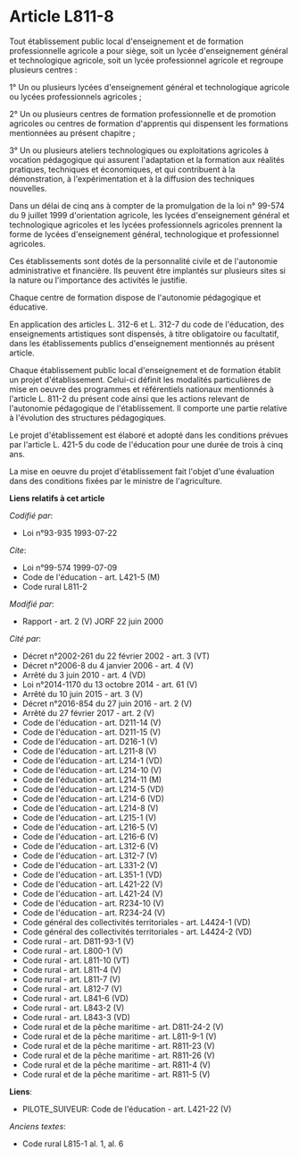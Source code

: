 # Article L811-8

Tout établissement public local d'enseignement et de formation professionnelle agricole a pour siège, soit un lycée
d'enseignement général et technologique agricole, soit un lycée professionnel agricole et regroupe plusieurs centres :

1° Un ou plusieurs lycées d'enseignement général et technologique agricole ou lycées professionnels agricoles ;

2° Un ou plusieurs centres de formation professionnelle et de promotion agricoles ou centres de formation d'apprentis qui
dispensent les formations mentionnées au présent chapitre ;

3° Un ou plusieurs ateliers technologiques ou exploitations agricoles à vocation pédagogique qui assurent l'adaptation et la
formation aux réalités pratiques, techniques et économiques, et qui contribuent à la démonstration, à l'expérimentation et à
la diffusion des techniques nouvelles.

Dans un délai de cinq ans à compter de la promulgation de la loi n° 99-574 du 9 juillet 1999 d'orientation agricole, les
lycées d'enseignement général et technologique agricoles et les lycées professionnels agricoles prennent la forme de lycées
d'enseignement général, technologique et professionnel agricoles.

Ces établissements sont dotés de la personnalité civile et de l'autonomie administrative et financière. Ils peuvent être
implantés sur plusieurs sites si la nature ou l'importance des activités le justifie.

Chaque centre de formation dispose de l'autonomie pédagogique et éducative.

En application des articles L. 312-6 et L. 312-7 du code de l'éducation, des enseignements artistiques sont dispensés, à
titre obligatoire ou facultatif, dans les établissements publics d'enseignement mentionnés au présent article.

Chaque établissement public local d'enseignement et de formation établit un projet d'établissement. Celui-ci définit les
modalités particulières de mise en oeuvre des programmes et référentiels nationaux mentionnés à l'article L. 811-2 du présent
code ainsi que les actions relevant de l'autonomie pédagogique de l'établissement. Il comporte une partie relative à
l'évolution des structures pédagogiques.

Le projet d'établissement est élaboré et adopté dans les conditions prévues par l'article L. 421-5 du code de l'éducation
pour une durée de trois à cinq ans.

La mise en oeuvre du projet d'établissement fait l'objet d'une évaluation dans des conditions fixées par le ministre de
l'agriculture.

**Liens relatifs à cet article**

_Codifié par_:

  - Loi n°93-935 1993-07-22

_Cite_:

  - Loi n°99-574 1999-07-09
  - Code de l'éducation - art. L421-5 (M)
  - Code rural L811-2

_Modifié par_:

  - Rapport - art. 2 (V) JORF 22 juin 2000

_Cité par_:

  - Décret n°2002-261 du 22 février 2002 - art. 3 (VT)
  - Décret n°2006-8 du 4 janvier 2006 - art. 4 (V)
  - Arrêté du 3 juin 2010 - art. 4 (VD)
  - Loi n°2014-1170 du 13 octobre 2014 - art. 61 (V)
  - Arrêté du 10 juin 2015 - art. 3 (V)
  - Décret n°2016-854 du 27 juin 2016 - art. 2 (V)
  - Arrêté du 27 février 2017 - art. 2 (V)
  - Code de l'éducation - art. D211-14 (V)
  - Code de l'éducation - art. D211-15 (V)
  - Code de l'éducation - art. D216-1 (V)
  - Code de l'éducation - art. L211-8 (V)
  - Code de l'éducation - art. L214-1 (VD)
  - Code de l'éducation - art. L214-10 (V)
  - Code de l'éducation - art. L214-11 (M)
  - Code de l'éducation - art. L214-5 (VD)
  - Code de l'éducation - art. L214-6 (VD)
  - Code de l'éducation - art. L214-8 (V)
  - Code de l'éducation - art. L215-1 (V)
  - Code de l'éducation - art. L216-5 (V)
  - Code de l'éducation - art. L216-6 (V)
  - Code de l'éducation - art. L312-6 (V)
  - Code de l'éducation - art. L312-7 (V)
  - Code de l'éducation - art. L331-2 (V)
  - Code de l'éducation - art. L351-1 (VD)
  - Code de l'éducation - art. L421-22 (V)
  - Code de l'éducation - art. L421-24 (V)
  - Code de l'éducation - art. R234-10 (V)
  - Code de l'éducation - art. R234-24 (V)
  - Code général des collectivités territoriales - art. L4424-1 (VD)
  - Code général des collectivités territoriales - art. L4424-2 (VD)
  - Code rural - art. D811-93-1 (V)
  - Code rural - art. L800-1 (V)
  - Code rural - art. L811-10 (VT)
  - Code rural - art. L811-4 (V)
  - Code rural - art. L811-7 (V)
  - Code rural - art. L812-7 (V)
  - Code rural - art. L841-6 (VD)
  - Code rural - art. L843-2 (V)
  - Code rural - art. L843-3 (VD)
  - Code rural et de la pêche maritime - art. D811-24-2 (V)
  - Code rural et de la pêche maritime - art. L811-9-1 (V)
  - Code rural et de la pêche maritime - art. R811-23 (V)
  - Code rural et de la pêche maritime - art. R811-26 (V)
  - Code rural et de la pêche maritime - art. R811-4 (V)
  - Code rural et de la pêche maritime - art. R811-5 (V)

**Liens**:

  - PILOTE_SUIVEUR: Code de l'éducation - art. L421-22 (V)

_Anciens textes_:

  - Code rural L815-1 al. 1, al. 6

